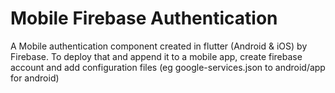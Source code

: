 # Mobile Firebase Authentication

A Mobile authentication component created in flutter (Android & iOS) by Firebase. To deploy that and append it to a mobile app, create firebase account and add configuration files (eg google-services.json to android/app for android) 
